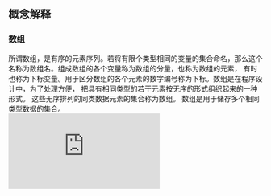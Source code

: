 ## 概念解释
### 数组
所谓数组，是有序的元素序列。若将有限个类型相同的变量的集合命名，那么这个名称为数组名。组成数组的各个变量称为数组的分量，也称为数组的元素，
有时也称为下标变量。用于区分数组的各个元素的数字编号称为下标。数组是在程序设计中，为了处理方便， 把具有相同类型的若干元素按无序的形式组织起来的一种形式。
这些无序排列的同类数据元素的集合称为数组。 数组是用于储存多个相同类型数据的集合。\
![题目1](https://github.com/xwr96/LeetCode-algorithm/blob/master/1%E3%80%81%E6%95%B0%E7%BB%84%E3%80%81%E6%A0%88%E3%80%81%E9%98%9F%E5%88%97/001.py)

